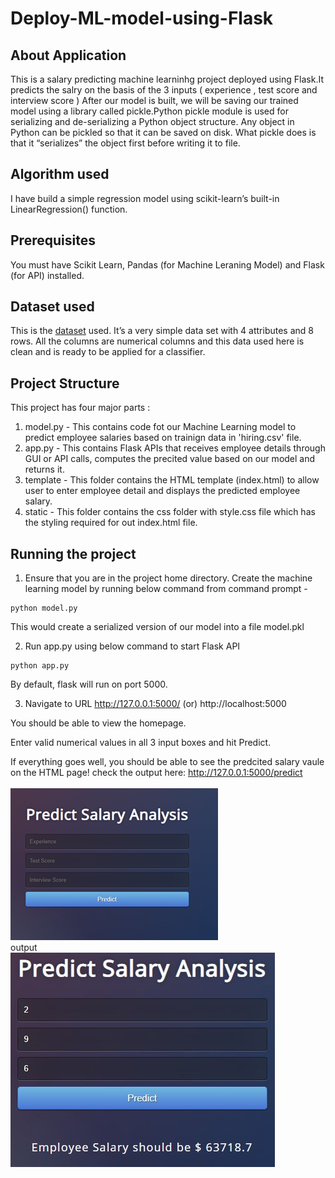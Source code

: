 # Deploy-ML-model-using-Flask
## About Application 
This is a salary predicting machine learninhg  project deployed using  Flask.It predicts the salry on the basis of the 3 inputs ( experience , test score and interview score )
After our model is built, we will be saving our trained model using a library called pickle.Python pickle module is used for serializing and de-serializing a Python object structure. Any object in Python can be pickled so that it can be saved on disk. What pickle does is that it “serializes” the object first before writing it to file. 
## Algorithm used 
I have build a simple regression model using scikit-learn’s built-in LinearRegression() function.
## Prerequisites
You must have Scikit Learn, Pandas (for Machine Leraning Model) and Flask (for API) installed.
## Dataset used
This is the [dataset](https://github.com/akrish4/Contribution-program/blob/master/ML_models_Flask/Ananthakrishnan%20Nair%20RS/hiring.csv) used.
It’s a very simple data set with 4 attributes and 8 rows. All the columns are numerical columns and this data used here is clean and is ready to be applied for a classifier.
## Project Structure
This project has four major parts :
1. model.py - This contains code fot our Machine Learning model to predict employee salaries based on trainign data in 'hiring.csv' file.
2. app.py - This contains Flask APIs that receives employee details through GUI or API calls, computes the precited value based on our model and returns it.
3. template - This folder contains the HTML template (index.html) to allow user to enter employee detail and displays the predicted employee salary.
4. static - This folder contains the css folder with style.css file which has the styling required for out index.html file.

## Running the project
1. Ensure that you are in the project home directory. Create the machine learning model by running below command from command prompt -
```
python model.py
```
This would create a serialized version of our model into a file model.pkl

2. Run app.py using below command to start Flask API
```
python app.py
```
By default, flask will run on port 5000.

3. Navigate to URL http://127.0.0.1:5000/ (or) http://localhost:5000

You should be able to view the homepage.

Enter valid numerical values in all 3 input boxes and hit Predict.

If everything goes well, you should  be able to see the predcited salary vaule on the HTML page!
check the output here: http://127.0.0.1:5000/predict
<br>
<br>
![output](https://github.com/akrish4/Deploy-ML-model-using-flask/blob/main/1.png)
<br>
 output
 <br>
![output](https://github.com/akrish4/Deploy-ML-model-using-flask/blob/main/2.png)

